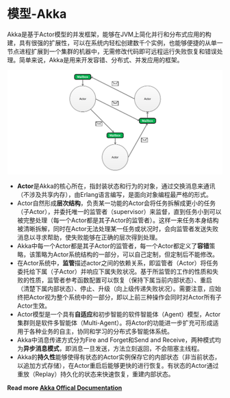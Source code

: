 # 模型-Akka

Akka是基于Actor模型的并发框架，能够在JVM上简化并行和分布式应用的构建，具有很强的扩展性，可以在系统内轻松创建数千个实例，也能够便捷的从单一节点进程扩展到一个集群的机器中，无需修改代码即可远程运行失败恢复和错误处理。简单来说，Akka是用来开发容错、分布式、并发应用的框架。

<div align=center><img width="900" height="" src="../image/actor-system.png"/></div>

* **Actor**是Akka的核心所在，指封装状态和行为的对象，通过交换消息来通讯（不涉及共享内存），由Erlang语言编写，是面向对象编程最严格的形式。
* Actor自然形成**层次结构**，负责某一功能的Actor会将任务拆解成更小的任务（子Actor），并委托唯一的监管者（supervisor）来监督，直到任务小到可以被完整处理（每一个Actor都是其子Actor的监管者）。这样一来任务本身结构被清晰拆解，同时在Actor无法处理某一任务或状况时，会向监管者发送失败消息以寻求帮助，使失败能够在正确的层次得到处理。
* Akka中每一个Actor都是其子Actor的监管者，每一个Actor都定义了**容错**策略，该策略为Actor系统结构的一部分，可以自己定制，但定制后不能修改。
* 在Actor系统中，**监管**描述actor之间的依赖关系，即监管者（Actor）将任务委托给下属（子Actor）并响应下属失败状况。基于所监管的工作的性质和失败的性质，监管者参考函数配置可以恢复（保持下属当前内部状态）、重启（清楚下属内部状态）、停止、升级（向上级传递失败状况）。需要注意，应始终把Actor视为整个系统中的一部分，即以上前三种操作会同时对Actor所有子Actor生效。
* Actor模型是一个具有**自适应**和初步智能的软件智能体（Agent）模型，Actor集群则是软件多智能体（Multi-Agent）。将Actor的功能进一步扩充可形成适用于各种业务的自主，协同和学习的分布式多智能体系统。
* Akka中消息传递方式分为Fire and Forget和Send and Receive，两种模式均为**异步消息模式**，即消息一旦发送，方法立刻返回，不会阻塞主线程。
* Akka的**持久性**能够使得有状态的Actor实例保存它的内部状态（非当前状态，以追加方式存储），在Actor重启后能够更快的进行恢复。有状态的Actor通过重放（Replay）持久化的状态来快速恢复，重建内部状态。

**Read more [Akka Offical Documentation](http://akka.io/docs/)**


